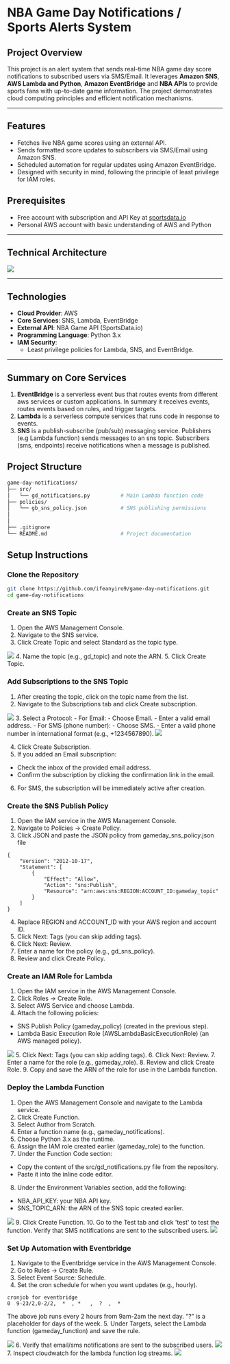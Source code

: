 # NBA Game Day Notifications / Sports Alerts System

## **Project Overview**
This project is an alert system that sends real-time NBA game day score notifications to subscribed users via SMS/Email. It leverages **Amazon SNS**, **AWS Lambda and Python**, **Amazon EventBridge** and **NBA APIs** to provide sports fans with up-to-date game information. The project demonstrates cloud computing principles and efficient notification mechanisms.

---

## **Features**
- Fetches live NBA game scores using an external API.
- Sends formatted score updates to subscribers via SMS/Email using Amazon SNS.
- Scheduled automation for regular updates using Amazon EventBridge.
- Designed with security in mind, following the principle of least privilege for IAM roles.

## **Prerequisites**
- Free account with subscription and API Key at [sportsdata.io](https://sportsdata.io/)
- Personal AWS account with basic understanding of AWS and Python

---

## **Technical Architecture**
<img src='.assets/Architecture.png'/>


---


## **Technologies**
- **Cloud Provider**: AWS
- **Core Services**: SNS, Lambda, EventBridge
- **External API**: NBA Game API (SportsData.io)
- **Programming Language**: Python 3.x
- **IAM Security**:
  - Least privilege policies for Lambda, SNS, and EventBridge.

---

## **Summary on Core Services**
1. **EventBridge** is a serverless event bus that routes events from different aws services or custom applications. In summary it receives events, routes events based on rules, and trigger targets.
2. **Lambda** is a serverless compute services that runs code in response to events.
3. **SNS** is a publish-subscribe (pub/sub) messaging service. Publishers (e.g Lambda function) sends messages to an sns topic. Subscribers (sms, endpoints) receive notifications when a message is published.

## **Project Structure**
```bash
game-day-notifications/
├── src/
│   └── gd_notifications.py          # Main Lambda function code
├── policies/
│   └── gb_sns_policy.json           # SNS publishing permissions
│   
│       
├── .gitignore
└── README.md                        # Project documentation
```

## **Setup Instructions**

### **Clone the Repository**
```bash
git clone https://github.com/ifeanyiro9/game-day-notifications.git
cd game-day-notifications
```

### **Create an SNS Topic**
1. Open the AWS Management Console.
2. Navigate to the SNS service.
3. Click Create Topic and select Standard as the topic type.
<img src='.assets/sns01.jpeg'/>
4. Name the topic (e.g., gd_topic) and note the ARN.
5. Click Create Topic.

### **Add Subscriptions to the SNS Topic**
1. After creating the topic, click on the topic name from the list.
2. Navigate to the Subscriptions tab and click Create subscription.
<img src='.assets/sns02.png'/>
3. Select a Protocol:
- For Email:
  - Choose Email.
  - Enter a valid email address.
- For SMS (phone number):
  - Choose SMS.
  - Enter a valid phone number in international format (e.g., +1234567890).

<img src='.assets/sns03.png'/>

4. Click Create Subscription.
5. If you added an Email subscription:
- Check the inbox of the provided email address.
- Confirm the subscription by clicking the confirmation link in the email.
6. For SMS, the subscription will be immediately active after creation.

### **Create the SNS Publish Policy**
1. Open the IAM service in the AWS Management Console.
2. Navigate to Policies → Create Policy.
3. Click JSON and paste the JSON policy from gameday_sns_policy.json file

```
{
    "Version": "2012-10-17",
    "Statement": [
        {
            "Effect": "Allow",
            "Action": "sns:Publish",
            "Resource": "arn:aws:sns:REGION:ACCOUNT_ID:gameday_topic"
        }
    ]
}

```
4. Replace REGION and ACCOUNT_ID with your AWS region and account ID.
5. Click Next: Tags (you can skip adding tags).
6. Click Next: Review.
7. Enter a name for the policy (e.g., gd_sns_policy).
8. Review and click Create Policy.

### **Create an IAM Role for Lambda**
1. Open the IAM service in the AWS Management Console.
2. Click Roles → Create Role.
3. Select AWS Service and choose Lambda.
4. Attach the following policies:
- SNS Publish Policy (gameday_policy) (created in the previous step).
- Lambda Basic Execution Role (AWSLambdaBasicExecutionRole) (an AWS managed policy).

<img src='.assets/sns04.png'/>
5. Click Next: Tags (you can skip adding tags).
6. Click Next: Review.
7. Enter a name for the role (e.g., gameday_role).
8. Review and click Create Role.
9. Copy and save the ARN of the role for use in the Lambda function.

### **Deploy the Lambda Function**
1. Open the AWS Management Console and navigate to the Lambda service.
2. Click Create Function.
3. Select Author from Scratch.
4. Enter a function name (e.g., gameday_notifications).
5. Choose Python 3.x as the runtime.
6. Assign the IAM role created earlier (gameday_role) to the function.
7. Under the Function Code section:
- Copy the content of the src/gd_notifications.py file from the repository.
- Paste it into the inline code editor.
8. Under the Environment Variables section, add the following:
- NBA_API_KEY: your NBA API key.
- SNS_TOPIC_ARN: the ARN of the SNS topic created earlier.

<img src='.assets/sns05.png'/>
9. Click Create Function.
10. Go to the Test tab and click 'test' to test the function. Verify that SMS notifications are sent to the subscribed users.

<img src='.assets/sns06.png'/>

### **Set Up Automation with Eventbridge**
1. Navigate to the Eventbridge service in the AWS Management Console.
2. Go to Rules → Create Rule.
3. Select Event Source: Schedule.
4. Set the cron schedule for when you want updates (e.g., hourly).
```
cronjob for eventbridge
0  9-23/2,0-2/2,  *  , *   ,  ?  ,  *
```
The above job runs every 2 hours from 9am-2am the next day. “?” is a placeholder for days of the week.
5. Under Targets, select the Lambda function (gameday_function) and save the rule.

<img src='.assets/sns07.png'/>
6. Verify that email/sms notifications are sent to the subscribed users.

<img src='.assets/snsAlert.jpg'/>
7. Inspect cloudwatch for the lambda function log streams.
<img src='.assets/sns08.png'/>




